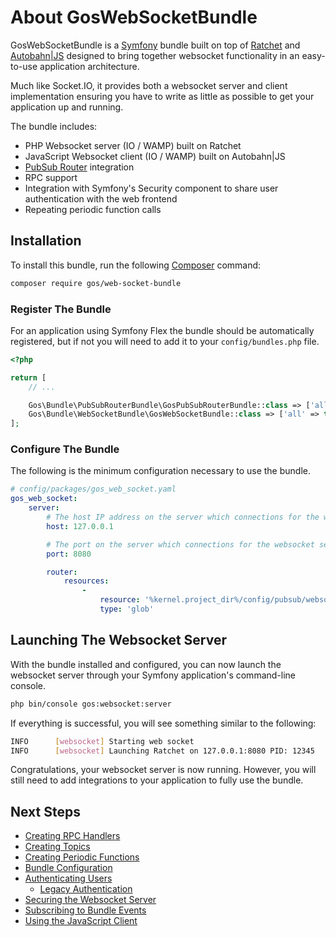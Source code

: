 # About GosWebSocketBundle

GosWebSocketBundle is a [Symfony](https://symfony.com/) bundle built on top of [Ratchet](http://socketo.me) and [Autobahn|JS](http://autobahn.ws/js) designed to bring together websocket functionality in an easy-to-use application architecture.

Much like Socket.IO, it provides both a websocket server and client implementation ensuring you have to write as little as possible to get your application up and running.

The bundle includes:

- PHP Websocket server (IO / WAMP) built on Ratchet
- JavaScript Websocket client (IO / WAMP) built on Autobahn|JS
- [PubSub Router](https://github.com/GeniusesOfSymfony/PubSubRouterBundle) integration
- RPC support
- Integration with Symfony's Security component to share user authentication with the web frontend
- Repeating periodic function calls

## Installation

To install this bundle, run the following [Composer](https://getcomposer.org/) command:

```bash
composer require gos/web-socket-bundle
```

### Register The Bundle

For an application using Symfony Flex the bundle should be automatically registered, but if not you will need to add it to your `config/bundles.php` file.

```php
<?php

return [
    // ...

    Gos\Bundle\PubSubRouterBundle\GosPubSubRouterBundle::class => ['all' => true],
    Gos\Bundle\WebSocketBundle\GosWebSocketBundle::class => ['all' => true],
];
```

### Configure The Bundle

The following is the minimum configuration necessary to use the bundle.

```yaml
# config/packages/gos_web_socket.yaml
gos_web_socket:
    server:
        # The host IP address on the server which connections for the websocket server are accepted.
        host: 127.0.0.1

        # The port on the server which connections for the websocket server are accepted.
        port: 8080

        router:
            resources:
                -
                    resource: '%kernel.project_dir%/config/pubsub/websocket/*'
                    type: 'glob'
```

## Launching The Websocket Server

With the bundle installed and configured, you can now launch the websocket server through your Symfony application's command-line console.

```sh
php bin/console gos:websocket:server
```

If everything is successful, you will see something similar to the following:

```sh
INFO      [websocket] Starting web socket
INFO      [websocket] Launching Ratchet on 127.0.0.1:8080 PID: 12345
```

Congratulations, your websocket server is now running. However, you will still need to add integrations to your application to fully use the bundle.

## Next Steps

- [Creating RPC Handlers](rpc.md)
- [Creating Topics](topics.md)
- [Creating Periodic Functions](periodic.md)
- [Bundle Configuration](config.md)
- [Authenticating Users](authentication.md)
    - [Legacy Authentication](auth.md)
- [Securing the Websocket Server](securing-connections.md)
- [Subscribing to Bundle Events](events.md)
- [Using the JavaScript Client](javascript-client.md)
